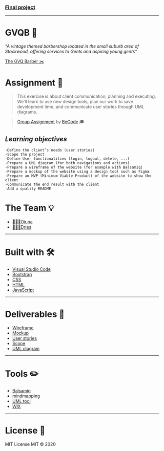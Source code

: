 


<h3><a href="">Final project</a></h3>

---



 
# GVQB :barber:
<p><i>"A vintage themed barbershop located in the small suburb area of Stockwood,
 offering services to Gents and aspiring young gents"</i></p> 
 <a href="https://www.facebook.com/The-Gents-Vintage-Quarter-Barber-1262391227232741/">The GVQ Barber ✂️</a> 


# Assignment 📝

> This exercise is about client communication, planning and executing. We'll learn to use new design tools, plan our work to save development time, and communicate user stories through UML diagrams.

> [Group Assignment](https://github.com/Oyuna-Dries/GVQB) by [BeCode](https://becode.org/) 🎓

## _Learning objectives_
 
    -Define the client’s needs (user stories)
    -Scope the project
    -Define User functionalities (login, logout, delete, ...)
    -Prepare a UML diagram (for both navigations and actions)
    -Prepare a wireframe of the website (for example with Balsamiq)
    -Prepare a mockup of the website using a design tool such as Figma
    -Prepare an MVP (Minimum Viable Product) of the website to show the client
    -Communicate the end result with the client
    -Add a quality README



# The Team :bulb:


- [👩🏻‍💻Oiuna](https://github.com/Ouna-Bilegma)
- [👨🏼‍💻Dries](https://github.com/DriesDD)

---

# Built with 🛠

- [Visual Studio Code](https://code.visualstudio.com/)
- [Bootstrap](https://getbootstrap.com/)
- [CSS](https://www.w3.org/Style/CSS/Overview.en.html)
- [HTML](https://html.com/)
- [JavaScript](https://www.javascript.com/)

---

# Deliverables 🔎

- [Wireframe](https://github.com/Oyuna-Dries/GVQB/blob/main/planning/New%20Wireframe%201.png)
- [Mockup](https://saskatchewan13.wixsite.com/mysite)
- [User stories](https://github.com/Oyuna-Dries/GVQB/blob/main/planning/userstories.md)
- [Scope](https://github.com/Oyuna-Dries/GVQB/blob/main/planning/scope.md)
- [UML diagram](https://github.com/Oyuna-Dries/GVQB/blob/main/planning/manageuml.xml)


---

# Tools  :pencil2:
 <ul>
  <li><a href="https://balsamiq.com/">Balsamiq</a></li>
  <li><a href="https://www.mindmup.com/">mindmapping</a></li>
  <li><a href="https://app.diagrams.net/">UML tool</a></li>
  <li><a href="https://www.wix.com/">WIX</a></li>

</ul>

---



# License 📎

MIT License
MIT © 2020
